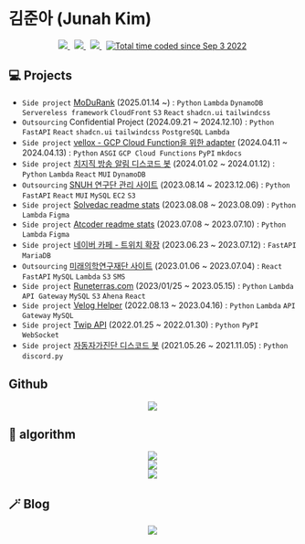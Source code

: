 # 김준아 (Junah Kim)

<p align="center">
	<a href="https://medium.com/@junah201">
		<img src="https://img.shields.io/badge/Tech%20Blog-292929?style=flat-square&logo=medium&logoColor=white&link=https://medium.com/@junah201"/>
	</a>&nbsp
	<a href="https://www.instagram.com/junah201/">
		<img src="https://img.shields.io/badge/Instagram-E4405F?style=flat-square&logo=Instagram&logoColor=white&link=https://www.instagram.com/junah201/"/>
	</a>&nbsp
	<a href="mailto:junah.dev@gmail.com">
		<img src="https://img.shields.io/badge/Gmail-d14836?style=flat-square&logo=Gmail&logoColor=white&link=junah.dev@gmail.com"/>
	</a>&nbsp
	<a href="https://wakatime.com/@fde32f57-9236-4b1f-8f09-dd32bb524835">
		<img src="https://wakatime.com/badge/user/fde32f57-9236-4b1f-8f09-dd32bb524835.svg" alt="Total time coded since Sep 3 2022" />
	</a>
</p>

## 💻 Projects

- `Side project` [MoDuRank](https://modurank.junah.dev) (2025.01.14 ~) : `Python` `Lambda` `DynamoDB` `Servereless framework` `CloudFront` `S3` `React` `shadcn.ui` `tailwindcss`
- `Outsourcing` Confidential Project (2024.09.21 ~ 2024.12.10) : `Python` `FastAPI` `React` `shadcn.ui` `tailwindcss` `PostgreSQL` `Lambda`
- `Side project` [vellox - GCP Cloud Function을 위한 adapter](https://vellox.junah.dev) (2024.04.11 ~ 2024.04.13) : `Python` `ASGI` `GCP Cloud Functions` `PyPI` `mkdocs`
- `Side project` [치지직 방송 알림 디스코드 봇](https://github.com/junah201/chzzk-discord-bot) (2024.01.02 ~ 2024.01.12) : `Python` `Lambda` `React` `MUI` `DynamoDB`
- `Outsourcing` [SNUH 연구단 관리 사이트](https://github.com/junah201/SNUH) (2023.08.14 ~ 2023.12.06) : `Python` `FastAPI` `React` `MUI` `MySQL` `EC2` `S3`
- `Side project` [Solvedac readme stats](https://github.com/junah201/solvedac-readme-stats) (2023.08.08 ~ 2023.08.09) : `Python` `Lambda` `Figma`
- `Side project` [Atcoder readme stats](https://github.com/junah201/atcoder-readme-stats) (2023.07.08 ~ 2023.07.10) : `Python` `Lambda` `Figma`
- `Side project` [네이버 카페 - 트위치 확장](https://github.com/junah201/naver-cafe-twitch-extension) (2023.06.23 ~ 2023.07.12) : `FastAPI` `MariaDB`
- `Outsourcing` [미래의학연구재단 사이트](https://github.com/junah201/Medical-Innovation) (2023.01.06 ~ 2023.07.04) : `React` `FastAPI` `MySQL` `Lambda` `S3` `SMS`
- `Side project` [Runeterras.com](https://github.com/junah201/Runeterras.com) (2023/01/25 ~ 2023.05.15) : `Python` `Lambda` `API Gateway` `MySQL` `S3` `Ahena` `React`
- `Side project` [Velog Helper](https://github.com/junah201/velog-helper) (2022.08.13 ~ 2023.04.16) : `Python` `Lambda` `API Gateway` `MySQL`
- `Side project` [Twip API](https://github.com/junah201/Twip) (2022.01.25 ~ 2022.01.30) : `Python` `PyPI` `WebSocket`
- `Side project` [자동자가진단 디스코드 봇](https://github.com/junah201/discord-bot-autoselfcheck) (2021.05.26 ~ 2021.11.05) : `Python` `discord.py`

## Github

<p align="center">
	<img src="https://github-readme-stats.vercel.app/api?username=junah201"/>
</p>

## 🧠 algorithm

<p align="center">
    <a href="https://solved.ac/junah">
        <img src="http://mazassumnida.wtf/api/v2/generate_badge?boj=junah"/>
    </a>
	<br/>
	<a href="https://atcoder.jp/users/junah" target="_blank" title="junah">
		<img src="https://atcoder.junah.dev/v2/generate_badge?name=junah" />
	</a>
	<br/>
	<a href="https://codeforces.com/profile/junah" target="_blank" title="junah">
		<img src="https://img.shields.io/endpoint?url=https%3A%2F%2Fatcoder-badges.now.sh%2Fapi%2Fcodeforces%2Fjson%2Fjunah" />
	</a>
</p>

## 🪄 Blog

<p align="center">
<a href="https://medium.com/@junah201">
  <img src="https://medium-readme-stats.vercel.app/api/post?name=junah201">
</a>
</p>
